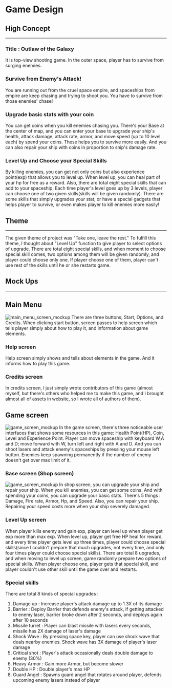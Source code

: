# Game Design

## High Concept
---

### Title : Outlaw of the Galaxy
It is top-view shooting game. In the outer space, player has to survive from surging enemies.

### Survive from Enemy's Attack!
You are running out from the cruel space empire, and spaceships from empire are keep chasing and trying to shoot you. You have to survive from those enemies' chase!

### Upgrade basic stats with your coin
You can get coins when you kill enemies chasing you. There's your Base at the center of map, and you can enter your base to upgrade your ship's health, attack damage, attack rate, armor, and move speed (up to 10 level each) by spend your coins. These helps you to survive more easily. And you can also repair your ship with coins in proportion to ship's damage rate.

### Level Up and Choose your Special Skills
By killing enemies, you can get not only coins but also experience point(exp) that allows you to level up. When level up, you can heal part of your hp for free as a reward. Also, there are total eight special skills that can add to your spaceship. Each time player's level goes up by 3 levels, player can choose one of two given skills(skills will be given randomly). There are some skills that simply upgrades your stat, or have a special gadgets that helps player to survive, or even makes player to kill enemies more easily!

## Theme
---
The given theme of project was "Take one, leave the rest." To 
fulfill this theme, I thought about "Level Up" function to give player to select options of upgrade. There are total eight special skills, and when moment to choose special skill comes, two options among them will be given randomly, and player could choose only one. If player choose one of them, player can't use rest of the skills until he or she restarts game.

## Mock Ups
---

## Main Menu
![main_menu_screen_mockup](mockups/main_menu_mockup.jpg)
There are three buttons; Start, Options, and Credits. When clicking start button, screen passes to help screen which tells player simply about how to play it, and information about game elements. 

### Help screen
Help screen simply shows and tells about elements in the game. And it informs how to play this game.

### Credits screen
In credits screen, I just simply wrote contributors of this game (almost myself, but there's others who helped me to make this game, and I brought almost all of assets in website, so I wrote all of authors of them).

## Game screen
![game_screen_mockup](mockups/game_screen_mockup.jpg)
In the game screen, there's three noticeable user interfaces that shows some resources in this game: Health Point(HP), Coin, Level and Experience Point. Player can move spaceship with keyboard W,A and D; move forward with W, turn left and right with A and D. And you can shoot lasers and attack enemy's spaceships by pressing your mouse left button. Enemies keep spawning permanently if the number of enemy doesn't get over max limit of it. 

### Base screen (Shop screen)
![game_screen_mockup](mockups/shop_screen&level_up_screen_mockup.jpg)
In shop screen, you can upgrade your ship and repair your ship. When you kill enemies, you can get some coins. And with spending your coins, you can upgrade your basic stats. There's 5 things : Damage, Fire rate, Armor, Hp, and Speed. Also, you can repair your ship. Repairing your speed costs more when your ship severely damaged.

### Level Up screen
When player kills enemy and gain exp, player can level up when player get exp more than max exp. When level up, player get free HP heal for reward, and every time player gets level up three times, player could choose special skills(since I couldn't prepare that much upgrades, not every time, and only four times player could choose special skills). There are total 8 upgrades, and when moving to level up screen, game randomly prepare two options of special skills. When player choose one, player gets that special skill, and player couldn't use other skill until the game over and restarts.

### Special skills
There are total 8 kinds of special upgrades : 
1. Damage up : Increase player's attack damage up to 1.3X of its damage
2. Barrier : Deploy Barrier that defends enemy's attack, if getting attacked to enemy laser, barrier broke down after 2 seconds, and deploys again after 10 seconds
3. Missile turret : Player can blast missile with lasers every seconds, missile has 2X damage of laser's damage
4. Shock Wave : By pressing space key, player can use shock wave that deals nearby enemies. Shock wave has 3X damage of player's laser damage
5. Critical shot : Player's attack occasionally deals double damage to enemy (30%)
6. Heavy Armor : Gain more Armor, but become slower
7. Double HP : Double player's max HP
8. Guard Angel : Spawns guard angel that rotates around player, defends upcoming enemy lasers instead of player
